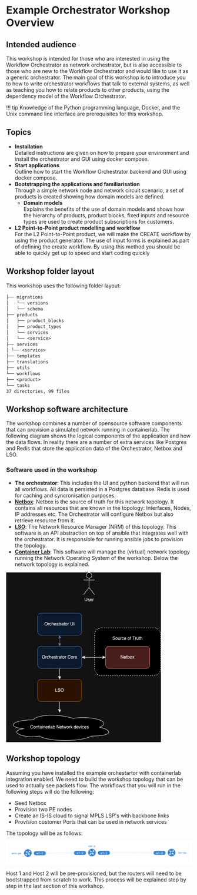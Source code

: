 # Example Orchestrator Workshop Overview

## Intended audience

This workshop is intended for those who are interested in using the Workflow Orchestrator as network orchestrator, but
is also accessible to those who are new to the Workflow Orchestrator and would like to use it as a generic orchestrator.
The main goal of this workshop is to introduce you to how to write orchestrator workflows that talk to external systems,
as well as teaching you how to relate products to other products, using the dependency model of the
Workflow Orchestrator.

!!! tip
    Knowledge of the Python programming language, Docker, and the Unix command line interface are prerequisites for this workshop.


## Topics

* **Installation**  
  Detailed instructions are given on how to prepare your environment and install the orchestrator and GUI using docker compose.
* **Start applications**  
  Outline how to start the Workflow Orchestrator backend and GUI using docker compose.
* **Bootstrapping the applications and familiarisation**  
  Through a simple network node and network circuit scenario, a set of products is created showing how domain models are defined.
    * **Domain models**  
    Explains the benefits of the use of domain models and shows how the hierarchy of products, product blocks, fixed inputs and resource types are used to create product subscriptions for customers.
* **L2 Point-to-Point product modelling and workflow**  
  For the L2 Point-to-Point product, we will make the CREATE workflow by using the product generator. The use of input
  forms is explained as part of defining the create workflow. By using this method you should be able to quickly get
  up to speed and start coding quickly

## Workshop folder layout

This workshop uses the following folder layout:

```text
├── migrations
│   └── versions
│   └── schema
├── products
│   ├── product_blocks
│   ├── product_types
│   └── services
│   └── <service>
├── services
│ └── <service>
├── templates
├── translations
├── utils
└── workflows
├── <product>
└── tasks
37 directories, 99 files
```

## Workshop software architecture
The workshop combines a number of opensource software components that can provision a simulated network
running in containerlab. The following diagram shows the logical components of the application and how the data
flows. In reality there are a number of extra services like Postgres and Redis that store the application data of
the Orchestrator, Netbox and LSO.

### Software used in the workshop
* **The orchestrator**: This includes the UI and python backend that will run all workflows. All data is persisted in a Postgres database. Redis is used for caching and syncronisation purposes.
* **[Netbox](https://docs.netbox.dev/en/stable/)**: Netbox is the source of truth for this network topology. It contains all resources that are known
  in the topology: Interfaces, Nodes, IP addresses etc. The Orchestrator will configure Netbox but also retrieve resource from it.
* **[LSO](https://github.com/workfloworchestrator/lso)**: The Network Resource Manager (NRM) of this topology. This software is an API abstraction on top of
  ansible that integrates well with the orchestrator. It is responsible for running ansible jobs to provision the topology.
* **[Container Lab](https://containerlab.dev/)**: This software will manage the (virtual) network topology running the Network Operating System
  of the workshop. Below the network topology is explained.

![Software topology](../images/Software-topology.drawio.png)

## Workshop topology
Assuming you have installed the example orchestartor with containerlab integration enabled. We need to build the
workshop topology that can be used to actually see packets flow. The workflows that you will run in the following
steps will do the following:

* Seed Netbox
* Provision two PE nodes
* Create an IS-IS cloud to signal MPLS LSP's with backbone links
* Provision customer Ports that can be used in network services

The topology will be as follows:

![Topology](../images/clab_topology.png)

Host 1 and Host 2 will be pre-provisioned, but the routers will need to be bootstrapped from scratch to work. This
process will be explained step by step in the last section of this workshop.
